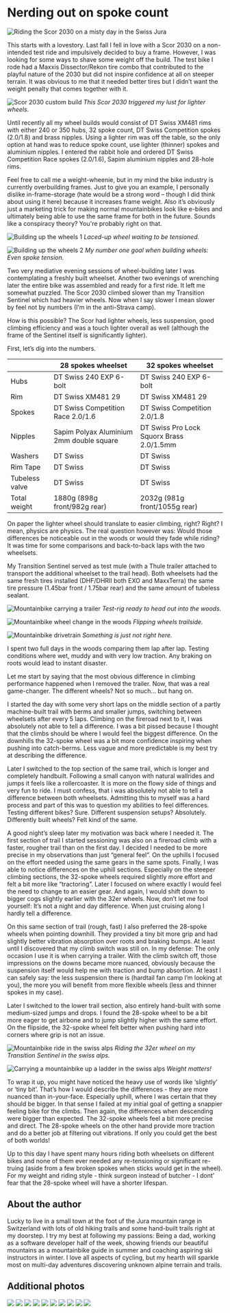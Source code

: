 # Nerding out on spoke count

![Riding the Scor 2030 on a misty day in the Swiss Jura](/assets/IMG_5594.JPG)

This starts with a lovestory. Last fall I fell in love with a Scor 2030 on a non-intended test ride and impulsively decided to buy a frame. However, I was looking for some ways to shave some weight off the build. The test bike I rode had a Maxxis Dissector/Rekon tire combo that contributed to the playful nature of the 2030 but did not inspire confidence at all on steeper terrain. It was obvious to me that it needed better tires but I didn’t want the weight penalty that comes together with it.

![Scor 2030 custom build](/assets/IMG_3845.HEIC)
*This Scor 2030 triggered my lust for lighter wheels.*

Until recently all my wheel builds would consist of DT Swiss XM481 rims with either 240 or 350 hubs, 32 spoke count, DT Swiss Competition spokes (2.0/1.8) and brass nipples. Using a lighter rim was off the table, so the only option at hand was to reduce spoke count, use lighter (thinner) spokes and aluminium nipples. I entered the rabbit hole and ordered DT Swiss Competition Race spokes (2.0/1.6), Sapim aluminium nipples and 28-hole rims.

Feel free to call me a weight-wheenie, but in my mind the bike industry is currently overbuilding frames. Just to give you an example, I personally dislike in-frame-storage (hate would be a strong word – though I did think about using it here) because it increases frame weight. Also it’s obviously just a marketing trick for making normal mountainbikes look like e-bikes and ultimately being able to use the same frame for both in the future. Sounds like a conspiracy theory? You're probably right on that.

![Building up the wheels 1](/assets/IMG_3260.heic)
*Laced-up wheel waiting to be tensioned.*

![Building up the wheels 2](/assets/IMG_5385.HEIC)
*My number one goal when building wheels: Even spoke tension.*

Two very mediative evening sessions of wheel-building later I was contemplating a freshly built wheelset. Another two evenings of wrenching later the entire bike was assembled and ready for a first ride. It left me somewhat puzzled. The Scor 2030 climbed slower than my Transition Sentinel which had heavier wheels. Now when I say slower I mean slower by feel not by numbers (I’m in the anti-Strava camp).

How is this possible? The Scor had lighter wheels, less suspension, good climbing efficiency and was a touch lighter overall as well (although the frame of the Sentinel itself is significantly lighter).

First, let’s dig into the numbers.

| | 28 spokes wheelset | 32 spokes wheelset |
| -------- | ------- | ------- |
| Hubs | DT Swiss 240 EXP 6-bolt | DT Swiss 240 EXP 6-bolt |
| Rim | DT Swiss XM481 29 | DT Swiss XM481 29 |
| Spokes | DT Swiss Competition Race 2.0/1.6 | DT Swiss Competition 2.0/1.8 |
| Nipples | Sapim Polyax Aluminium 2mm double square | DT Swiss Pro Lock Squorx Brass 2.0/1.5mm |
| Washers | DT Swiss | DT Swiss |
| Rim Tape | DT Swiss | DT Swiss |
| Tubeless valve | DT Swiss | DT Swiss |
| Total weight | 1880g (898g front/982g rear) | 2032g (981g front/1055g rear) |

On paper the lighter wheel should translate to easier climbing, right? Right? I mean, physics are physics. The real question however was: Would those differences be noticeable out in the woods or would they fade while riding? It was time for some comparisons and back-to-back laps with the two wheelsets.

My Transition Sentinel served as test mule (with a Thule trailer attached to transport the additional wheelset to the trail head). Both wheelsets had the same fresh tires installed (DHF/DHRII both EXO and MaxxTerra) the same tire pressure (1.45bar front / 1.75bar rear) and the same amount of tubeless sealant.

![Mountainbike carrying a trailer](/assets/IMG_5395.HEIC)
*Test-rig ready to head out into the woods.*

![Mountainbike wheel change in the woods](/assets/IMG_5397.HEIC)
*Flipping wheels trailside.*

![Mountainbike drivetrain](/assets/IMG_5398.HEIC)
*Something is just not right here.*

I spent two full days in the woods comparing them lap after lap. Testing conditions where wet, muddy and with very low traction. Any braking on roots would lead to instant disaster.

Let me start by saying that the most obvious difference in climbing performance happened when I removed the trailer. Now, that was a real game-changer. The different wheels? Not so much… but hang on.

I started the day with some very short laps on the middle section of a partly machine-built trail with berms and smaller jumps, switching between  wheelsets after every 5 laps. Climbing on the fireroad next to it, I was absolutely not able to tell a difference. I was a bit pissed because I thought that the climbs should be where I would feel the biggest difference. On the downhills the 32-spoke wheel was a bit more confidence inspiring when pushing into catch-berms. Less vague and more predictable is my best try at describing the difference.

Later I switched to the top section of the same trail, which is longer and completely handbuilt. Following a small canyon with natural wallrides and jumps it feels like a rollercoaster. It is more on the flowy side of things and very fun to ride. I must confess, that i was absolutely not able to tell a difference between both wheelsets. Admitting this to myself was a hard process and part of this was to question my abilities to feel differences. Testing different bikes? Sure. Different suspension setups? Absolutely. Differently built wheels? Felt kind of the same.

A good night’s sleep later my motivation was back where I needed it. The first section of trail I started sessioning was also on a fireroad climb with a faster, rougher trail than on the first day. I decided I needed to be more precise in my observations than just “general feel”. On the uphills I focused on the effort needed using the same gears in the same spots. Finally, I was able to notice differences on the uphill sections. Especially on the steeper climbing sections, the 32-spoke wheels required slightly more effort and felt a bit more like “tractoring”. Later I focused on where exactly I would feel the need to change to an easier gear. And again, I would shift down to bigger cogs slightly earlier with the 32er wheels. Now, don’t let me fool yourself: It’s not a night and day difference. When just cruising along I hardly tell a difference.

On this same section of trail (rough, fast) I also preferred the 28-spoke wheels when pointing downhill. They provided a tiny bit more grip and had slightly better vibration absorption over roots and braking bumps. At least until I discovered that my climb switch was still on. In my defense: The only occasion I use it is when carrying a trailer. With the climb switch off, those impressions on the downs became more nuanced, obviously because the suspension itself would help me with traction and bump absortion. At least I can safely say: the less suspension there is (hardtail fan camp I’m looking at you), the more you will benefit from more flexible wheels (less and thinner spokes in my case).

Later I switched to the lower trail section, also entirely hand-built with some medium-sized jumps and drops. I found the 28-spoke wheel to be a bit more eager to get airbone and to jump slightly higher with the same effort. On the flipside, the 32-spoke wheel felt better when pushing hard into corners where grip is not an issue.

![Mountainbike ride in the swiss alps](/assets/IMG_4952.JPG)
*Riding the 32er wheel on my Transition Sentinel in the swiss alps.*

![Carrying a mountainbike up a ladder in the swiss alps](/assets/IMG_5210.HEIC)
*Weight matters!*

To wrap it up, you might have noticed the heavy use of words like ‘slightly’ or ‘tiny bit’. That’s how I would describe the differences - they are more nuanced than in-your-face. Especially uphill, where I was certain that they should be bigger. In that sense I failed at my initial goal of getting a snappier feeling bike for the climbs. Then again, the differences when descending were bigger than expected. The 32-spoke wheels feel a bit more precise and direct. The 28-spoke wheels on the other hand provide more traction and do a better job at filtering out vibrations. If only you could get the best of both worlds!

Up to this day I have spent many hours riding both wheelsets on different bikes and none of them ever needed any re-tensioning or significant re-truing (aside from a few broken spokes when sticks would get in the wheel). For my weight and riding style - think surgeon instead of butcher - I dont’ fear that the 28-spoke wheel will have a shorter lifespan.

## About the author
Lucky to live in a small town at the foot uf the Jura mountain range in Switzerland with lots of old hiking trails and some hand-built trails right at my doorstep. I try my best at following my passions: Being a dad, working as a software developer half of the week, showing friends our beautiful mountains as a mountainbike guide in summer and coaching aspiring ski instructors in winter. I love all aspects of cycling, but my hearth will sparkle most on multi-day adventures discovering unknown alpine terrain and trails.

## Additional photos
![](/assets/IMG_5155.jpg)
![](/assets/IMG_5220.JPG)
![](/assets/IMG_5207.HEIC)
![](/assets/IMG_5185.HEIC)
![](/assets/IMG_5474.JPG)
![](/assets/IMG_5480.JPG)
![](/assets/IMG_3911.JPG)
![](/assets/IMG_3912.JPG)
![](/assets/IMG_5135.jpg)
![](/assets/IMG_5150.jpg)
